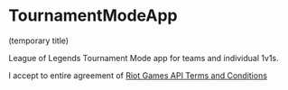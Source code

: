 # TournamentModeApp
(temporary title)

League of Legends Tournament Mode app for teams and individual 1v1s.

I accept to entire agreement of [Riot Games API Terms and Conditions](https://developer.riotgames.com/terms#statement)
